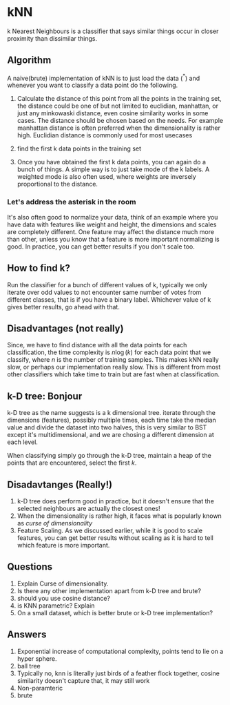 # kNN
k Nearest Neighbours is a classifier that says similar things occur in closer proximity than dissimilar things. 

## Algorithm
A naive(brute) implementation of kNN is to just load the data ($^*$) and whenever you want to classify a data point do the following.
1. Calculate the distance of this point from all the points in the training set, the distance could be one of but not limited to euclidian, manhattan, or just any minkowaski distance, even cosine similarity works in some cases. The distance should be chosen based on the needs. For example manhattan distance is often preferred when the dimensionality is rather high. Euclidian distance is commonly used for most usecases

2. find the first k data points in the training set

3. Once you have obtained the first k data points, you can again do a bunch of things. A simple way is to just take mode of the k labels. A weighted mode is also often used, where weights are inversely proportional to the distance.

### Let's address the asterisk in the room
It's also often good to normalize your data, think of an example where you have data with features like weight and height, the dimensions and scales are completely different. One feature may affect the distance much more than other, unless you know that a feature is more important normalizing is good. In practice, you can get better results if you don't scale too.

## How to find k?
Run the classifier for a bunch of different values of k, typically we only iterate over odd values to not encounter same number of votes from different classes, that is if you have a binary label. Whichever value of k gives better results, go ahead with that.

## Disadvantages (not really)
Since, we have to find distance with all the data points for each classification, the time complexity is $n\log(k)$ for each data point that we classify, where $n$ is the number of training samples. This makes kNN really slow, or perhaps our implementation really slow. This is different from most other classifiers which take time to train but are fast when at classification.

## k-D tree: Bonjour
k-D tree as the name suggests is a k dimensional tree. iterate through the dimensions (features), possibly multiple times, each time take the median value and divide the dataset into two halves, this is very similar to BST except it's multidimensional, and we are chosing a different dimension at each level.

When classifying simply go through the k-D tree, maintain a heap of the points that are encountered, select the first $k$.

## Disadavtanges (Really!)
1. k-D tree does perform good in practice, but it doesn't ensure that the selected neighbours are actually the closest ones!
2. When the dimensionality is rather high, it faces what is popularly known as *curse of dimensionality*
3. Feature Scaling. As we discussed earlier, while it is good to scale features, you can get better results without scaling as it is hard to tell which feature is more important.

## Questions
1. Explain Curse of dimensionality.
2. Is there any other implementation apart from k-D tree and brute?
3. should you use cosine distance?
4. is KNN parametric? Explain
5. On a small dataset, which is better brute or k-D tree implementation?

## Answers
1. Exponential increase of computational complexity, points tend to lie on a hyper sphere.
2. ball tree
3. Typically no, knn is literally just birds of a feather flock together, cosine similarity doesn't capture that, it may still work
4. Non-paramteric
5. brute





